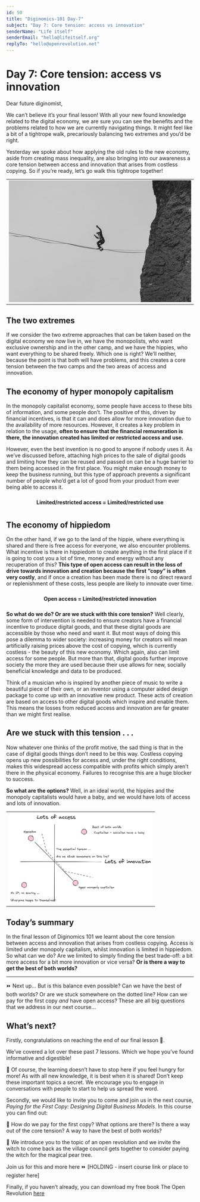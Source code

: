 ```yaml
---
id: 50
title: "Diginomics-101 Day-7"
subject: "Day 7: Core tension: access vs innovation"
senderName: "Life itself"
senderEmail: "hello@lifeitself.org"
replyTo: "hello@openrevolution.net"
---
```


# **Day 7: Core tension: access vs innovation**

Dear future diginomist,

We can’t believe it’s your final lesson! With all your new found knowledge related to the digital economy, we are sure you can see the benefits and the problems related to how we are currently navigating things. It might feel like a bit of a tightrope walk, precariously balancing two extremes and you’d be right. 

Yesterday we spoke about how applying the old rules to the new economy, aside from creating mass inequality, are also bringing into our awareness a core tension between access and innovation that arises from costless copying. So if you’re ready, let’s go walk this tightrope together!

<table width="100%">
  <tr><td><img src="https://github.com/life-itself/diginomics/blob/main/brevo-assets/tightrope-walker.jpg?raw=true" width="100%" /></td></tr>
</table>


## The two extremes

If we consider the two extreme approaches that can be taken based on the digital economy we now live in, we have the monopolists, who want exclusive ownership and in the other camp, and we have the hippies, who want everything to be shared freely. Which one is right? We’ll neither, because the point is that both will have problems, and this creates a core tension between the two camps and the two areas of access and innovation.


## The economy of hyper monopoly capitalism

In the monopoly capitalist economy, some people have access to these bits of information, and some people don’t. The positive of this, driven by financial incentives, is that it can and does allow for more innovation due to the availability of more resources. However, it creates a key problem in relation to the usage, **often to ensure that the financial remuneration is there, the innovation created has limited or restricted access and use.**

However, even the best invention is no good to anyone if nobody uses it. As we’ve discussed before, attaching high prices to the sale of digital goods and limiting how they can be reused and passed on can be a huge barrier to them being accessed in the first place. You might make enough money to keep the business running, but this type of approach prevents a significant number of people who’d get a lot of good from your product from ever being able to access it. 

**<p style="text-align:center;padding:10px 0;">Limited/restricted access = Limited/restricted use</p>**


## The economy of hippiedom

On the other hand,  if we go to the land of the hippie, where everything is shared and there is free access for everyone, we also encounter problems. What incentive is there in hippiedom to create anything in the first place if it is going to cost you a lot of time, money and energy without any recuperation of this? **This type of open access can result in the loss of drive towards innovation and creation because the first “copy” is often very costly**, and if once a creation has been made there is no direct reward or replenishment of these costs, less people are likely to innovate over time.

**<p style="text-align:center;padding:10px 0;">Open access = Limited/restricted innovation</p>**

**So what do we do? Or are we stuck with this core tension?** Well clearly, some form of intervention is needed to ensure creators have a financial incentive to produce digital goods, and that these digital goods are accessible by those who need and want it. But most ways of doing this pose a dilemma to wider society: increasing money for creators will mean artificially raising prices above the cost of copying, which is currently costless - the beauty of this new economy. Which again, also can limit access for some people. But more than that, digital goods further improve society the more they are used because their use allows for new, socially beneficial knowledge and data to be produced. 

Think of a musician who is inspired by another piece of music to write a beautiful piece of their own, or an inventor using a computer aided design package to come up with an innovative new product. These acts of creation are based on access to other digital goods which inspire and enable them. This means the losses from reduced access and innovation are far greater than we might first realise.


## Are we stuck with this tension . . . 

Now whatever one thinks of the profit motive, the sad thing is that in the case of digital goods things don’t need to be this way. Costless copying opens up new possibilities for access and, under the right conditions, makes this widespread access compatible with profits which simply aren’t there in the physical economy. Failures to recognise this are a huge blocker to success. 

**So what are the options?** Well, in an ideal world, the hippies and the monopoly capitalists would have a baby, and we would have lots of access and lots of innovation. 

<table width="100%" style="max-width:400px;">
  <tr><td><img src="https://github.com/life-itself/diginomics/blob/main/brevo-assets/essential-tension-access-vs-innovation.jpeg?raw=true" width="100%" /></td></tr>
</table>

## Today’s summary

In the final lesson of Diginomics 101 we learnt about the core tension between access and innovation that arises from costless copying. Access is limited under monopoly capitalism, whilst innovation is limited in hippiedom. So what can we do? Are we limited to simply finding the best trade-off: a bit more access for a bit more innovation or vice versa? **Or is there a way to get the best of both worlds?** 

***

⏩ Next up… But is this balance even possible? Can we have the best of both worlds? Or are we stuck somewhere on the dotted line? How can we pay for the first copy _and_ have open access? These are all big questions that we address in our next course… 


## What’s next?

Firstly, congratulations on reaching the end of our final lesson 🎉. 

We’ve covered a lot over these past 7 lessons. Which we hope you’ve found informative and digestible!

🍰 Of course, the learning doesn’t have to stop here if you feel hungry for more! As with all new knowledge, it is best when it is shared! Don’t keep these important topics a secret. We encourage you to engage in conversations with people to start to help us spread the word. 

Secondly, we would like to invite you to come and join us in the next course, _Paying for the First Copy: Designing Digital Business Models_. In this course you can find out: 

	

🤔 How do we pay for the first copy? What options are there? Is there a way out of the core tension? A way to have the best of both worlds?

🍐 We introduce you to the topic of an open revolution and we invite the witch to come back as the village council gets together to consider paying the witch for the magical pear tree.

Join us for this and more here ⏩ [HOLDING - insert course link or place to register here]

Finally, if you haven’t already, you can download my free book The Open Revolution [here](https://diginomics.io/open-revolution)
